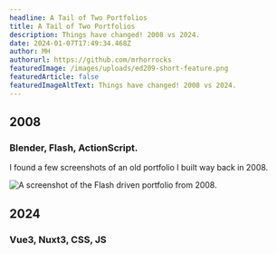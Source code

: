 ```yaml
---
headline: A Tail of Two Portfolios
title: A Tail of Two Portfolios
description: Things have changed! 2008 vs 2024.
date: 2024-01-07T17:49:34.468Z
author: MH
authorurl: https://github.com/mrhorrocks
featuredImage: /images/uploads/ed209-short-feature.png
featuredArticle: false
featuredImageAltText: Things have changed! 2008 vs 2024.
---
```


## 2008

### Blender, Flash, ActionScript.

I found a few screenshots of an old portfolio I built way back in 2008.

![A screenshot of the Flash driven portfolio from 2008.](/images/uploads/portfolio-2008.jpg "A screenshot of the Flash driven portfolio from 2008.")

## 2024

### Vue3, Nuxt3, CSS, JS
